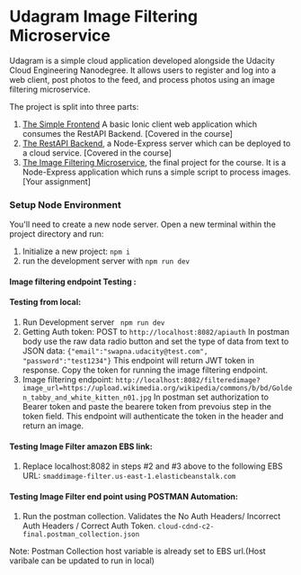 # Udagram Image Filtering Microservice

Udagram is a simple cloud application developed alongside the Udacity Cloud Engineering Nanodegree. It allows users to register and log into a web client, post photos to the feed, and process photos using an image filtering microservice.

The project is split into three parts:
1. [The Simple Frontend](https://github.com/udacity/cloud-developer/tree/master/course-02/exercises/udacity-c2-frontend)
A basic Ionic client web application which consumes the RestAPI Backend. [Covered in the course]
2. [The RestAPI Backend](https://github.com/udacity/cloud-developer/tree/master/course-02/exercises/udacity-c2-restapi), a Node-Express server which can be deployed to a cloud service. [Covered in the course]
3. [The Image Filtering Microservice](https://github.com/udacity/cloud-developer/tree/master/course-02/project/image-filter-starter-code), the final project for the course. It is a Node-Express application which runs a simple script to process images. [Your assignment]

### Setup Node Environment

You'll need to create a new node server. Open a new terminal within the project directory and run:

1. Initialize a new project: `npm i`
2. run the development server with `npm run dev`

#### Image filtering endpoint Testing :
 
#### Testing from local:
1. Run Development server 
  `` npm run dev``
2. Getting Auth token: 
 POST to ` http://localhost:8082/apiauth ` 
 In postman body use the raw data radio button and set the type of data from text to JSON data:
 ` {"email":"swapna.udacity@test.com", "password":"test1234"} `
 This endpoint will return JWT token in response. 
 Copy the token for running the image filtering endpoint.
3. Image filtering endpoint:
 ` http://localhost:8082/filteredimage?image_url=https://upload.wikimedia.org/wikipedia/commons/b/bd/Golden_tabby_and_white_kitten_n01.jpg `
 In postman set authorization to Bearer token and paste the bearere token from prevoius step in the token field.
 This endpoint will authenticate the token in the header and return an image.

#### Testing Image Filter amazon EBS link:
1. Replace localhost:8082 in steps #2 and #3 above to the following EBS URL: 
  ` smaddimage-filter.us-east-1.elasticbeanstalk.com `

#### Testing Image Filter end point using POSTMAN Automation:
1. Run the postman collection. Validates the No Auth Headers/ Incorrect Auth Headers / Correct Auth Token.
  ` cloud-cdnd-c2-final.postman_collection.json `

Note: Postman Collection host variable is already set to EBS url.(Host varibale can be updated to run in local)

